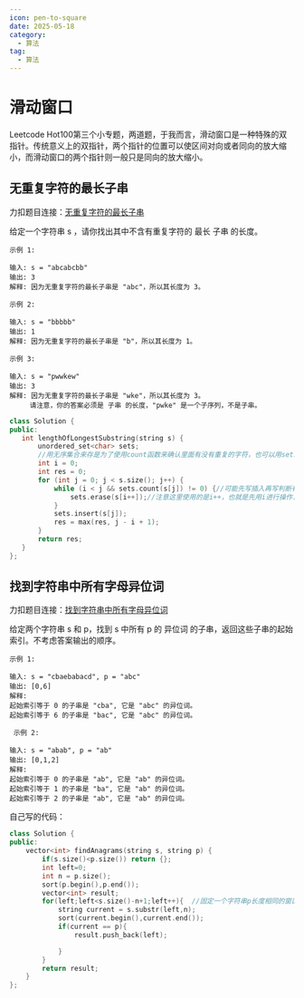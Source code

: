 ```yaml
---
icon: pen-to-square
date: 2025-05-18
category:
  - 算法
tag:
  - 算法
---
```


# 滑动窗口
Leetcode Hot100第三个小专题，两道题，于我而言，滑动窗口是一种特殊的双指针。传统意义上的双指针，两个指针的位置可以使区间对向或者同向的放大缩小，而滑动窗口的两个指针则一般只是同向的放大缩小。
## 无重复字符的最长子串
力扣题目连接：[无重复字符的最长子串](https://leetcode.cn/problems/longest-substring-without-repeating-characters/description/?envType=study-plan-v2&envId=top-100-liked)

给定一个字符串 s ，请你找出其中不含有重复字符的 最长 子串 的长度。

```
示例 1:

输入: s = "abcabcbb"
输出: 3 
解释: 因为无重复字符的最长子串是 "abc"，所以其长度为 3。
```
```
示例 2:

输入: s = "bbbbb"
输出: 1
解释: 因为无重复字符的最长子串是 "b"，所以其长度为 1。
```
```
示例 3:

输入: s = "pwwkew"
输出: 3
解释: 因为无重复字符的最长子串是 "wke"，所以其长度为 3。
     请注意，你的答案必须是 子串 的长度，"pwke" 是一个子序列，不是子串。
```
```cpp
class Solution {
public:
   int lengthOfLongestSubstring(string s) {
       unordered_set<char> sets; 
       //用无序集合来存是为了使用count函数来确认里面有没有重复的字符，也可以用sets.find(...)!=sets.end()来确认
       int i = 0;
       int res = 0;
       for (int j = 0; j < s.size(); j++) {
           while (i < j && sets.count(s[j]) != 0) {//可能先写插入再写判断有没有重复字符再删除比较符合我们理解，但是实际上，无论有没有重复字符，我们都是要将最新的这个字符插入到窗口里面的，在此之前先删除也是没有问题的
               sets.erase(s[i++]);//注意这里使用的是i++，也就是先用i进行操作，然后i自增1
           }
           sets.insert(s[j]);
           res = max(res, j - i + 1);
       }
       return res;
   }
};
```
## 找到字符串中所有字母异位词
力扣题目连接：[找到字符串中所有字母异位词](https://leetcode.cn/problems/find-all-anagrams-in-a-string/description/?envType=study-plan-v2&envId=top-100-liked)

给定两个字符串 s 和 p，找到 s 中所有 p 的 异位词 的子串，返回这些子串的起始索引。不考虑答案输出的顺序。
```
示例 1:

输入: s = "cbaebabacd", p = "abc"
输出: [0,6]
解释:
起始索引等于 0 的子串是 "cba", 它是 "abc" 的异位词。
起始索引等于 6 的子串是 "bac", 它是 "abc" 的异位词。
```
```
 示例 2:

输入: s = "abab", p = "ab"
输出: [0,1,2]
解释:
起始索引等于 0 的子串是 "ab", 它是 "ab" 的异位词。
起始索引等于 1 的子串是 "ba", 它是 "ab" 的异位词。
起始索引等于 2 的子串是 "ab", 它是 "ab" 的异位词。
```
自己写的代码：
```cpp
class Solution {
public:
    vector<int> findAnagrams(string s, string p) {
        if(s.size()<p.size()) return {};
        int left=0;
        int n = p.size();
        sort(p.begin(),p.end());
        vector<int> result;
        for(left;left<s.size()-n+1;left++){  //固定一个字符串p长度相同的窗口，从左向右遍历然后排序后比较，这个算法的时间复杂度为O(n)，很遗憾没有完全AC，题解用了数组来存了二十六个字母单词，降低了时间复杂度，明天再看看详解
            string current = s.substr(left,n);
            sort(current.begin(),current.end());
            if(current == p){
                result.push_back(left);

            }
        }
        return result;
    }
};
```